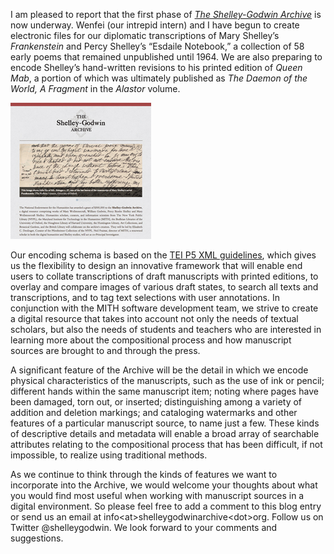 I am pleased to report that the first phase of _[The Shelley-Godwin Archive](http://shelleygodwinarchive.org/)_ is now underway. Wenfei (our intrepid intern) and I have begun to create electronic files for our diplomatic transcriptions of Mary Shelley’s _Frankenstein_ and Percy Shelley’s “Esdaile Notebook,” a collection of 58 early poems that remained unpublished until 1964. We are also preparing to encode Shelley’s hand-written revisions to his printed edition of _Queen Mab_, a portion of which was ultimately published as _The Daemon of the World, A Fragment_ in the _Alastor_ volume.

[![](../images/2014-02-sga_screenshot_sm.jpg "Shelley_Godwin_Archive")](http://shelleygodwinarchive.org/)

Our encoding schema is based on the [TEI P5 XML guidelines](http://www.tei-c.org/Guidelines/P5/), which gives us the flexibility to design an innovative framework that will enable end users to collate transcriptions of draft manuscripts with printed editions, to overlay and compare images of various draft states, to search all texts and transcriptions, and to tag text selections with user annotations. In conjunction with the MITH software development team, we strive to create a digital resource that takes into account not only the needs of textual scholars, but also the needs of students and teachers who are interested in learning more about the compositional process and how manuscript sources are brought to and through the press.

A significant feature of the Archive will be the detail in which we encode physical characteristics of the manuscripts, such as the use of ink or pencil; different hands within the same manuscript item; noting where pages have been damaged, torn out, or inserted; distinguishing among a variety of addition and deletion markings; and cataloging watermarks and other features of a particular manuscript source, to name just a few. These kinds of descriptive details and metadata will enable a broad array of searchable attributes relating to the compositional process that has been difficult, if not impossible, to realize using traditional methods.

As we continue to think through the kinds of features we want to incorporate into the Archive, we would welcome your thoughts about what you would find most useful when working with manuscript sources in a digital environment. So please feel free to add a comment to this blog entry or send us an email at info&lt;at>shelleygodwinarchive&lt;dot>org. Follow us on Twitter @shelleygodwin. We look forward to your comments and suggestions.